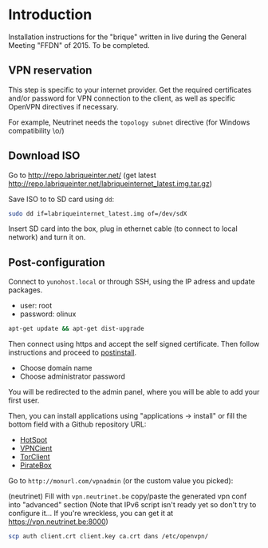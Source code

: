 # Introduction
Installation instructions for the "brique" written in live during the General Meeting "FFDN" of 2015. To be completed.

## VPN reservation

This step is specific to your internet provider. Get the required certificates and/or password for VPN connection to the client, as well as specific OpenVPN directives if necessary.

For example, Neutrinet needs the `topology subnet` directive (for Windows compatibility \o/)

## Download ISO

Go to http://repo.labriqueinter.net/ 
(get latest http://repo.labriqueinter.net/labriqueinternet_latest.img.tar.gz)

Save ISO to to SD card using `dd`:

```bash
sudo dd if=labriqueinternet_latest.img of=/dev/sdX
```

Insert SD card into the box, plug in ethernet cable (to connect to local network) and turn it on.

## Post-configuration
Connect to `yunohost.local` or through SSH, using the IP adress and update packages.

*  user: root
*  password: olinux

```bash
apt-get update && apt-get dist-upgrade
```

Then connect using https and accept the self signed certificate. Then follow instructions and proceed to [postinstall](/postinstall).

* Choose domain name
* Choose administrator password

You will be redirected to the admin panel, where you will be able to add your first user.

Then, you can install applications using "applications -> install" or fill the bottom field with a Github repository URL:

* [HotSpot](https://github.com/labriqueinternet/hotspot_ynh)
* [VPNCient](https://github.com/labriqueinternet/vpnclient_ynh)
* [TorClient](https://github.com/labriqueinternet/torclient_ynh)
* [PirateBox](https://github.com/labriqueinternet/piratebox_ynh)


Go to `http://monurl.com/vpnadmin` (or the custom value you picked):

(neutrinet) Fill with `vpn.neutrinet.be`
copy/paste the generated vpn conf into "advanced" section
(Note that IPv6 script isn't ready yet so don't try to configure it... If you're wreckless, you can get it at https://vpn.neutrinet.be:8000)

```bash
scp auth client.crt client.key ca.crt dans /etc/openvpn/
```